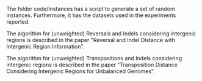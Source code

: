 The folder code/Instances has a script to generate a set of random instances. Furthermore, it has the datasets used in the experiments reported.

The algorithm for (unweighted) Reversals and Indels considering intergenic regions is described in the paper "Reversal and Indel Distance with Intergenic Region Information".

The algorithm for (unweighted) Transpositions and Indels considering intergenic regions is described in the paper "Transposition Distance Considering Intergenic Regions for Unbalanced Genomes".
